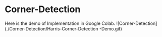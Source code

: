# Corner-Detection
Here is the demo of Implementation in Google Colab.
![Corner-Detection](./Corner-Detection/Harris-Corner-Detection -Demo.gif)

